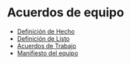 # Acuerdos de equipo

* [Definición de Hecho](definition-of-done.md)
* [Definición de Listo](definition-of-ready.md)
* [Acuerdos de Trabajo](working-agreements.md)
* [Manifiesto del equipo](team-manifesto.md)

